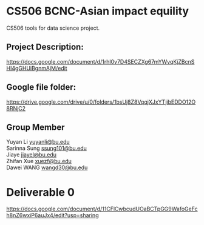 # CS506 BCNC-Asian impact equility

CS506 tools for data science project.



## Project Description:
https://docs.google.com/document/d/1rhl0v7D4SECZXg67mYWvqKjZBcnSHI4gGHUiBgnmAjM/edit

## Google file folder:
https://drive.google.com/drive/u/0/folders/1bsUj8Z8VqqjXJxYTjibEDDO12O8RNjC2

## Group Member
Yuyan Li yuyanli@bu.edu\
Sarinna Sung ssung101@bu.edu\
Jiaye jiayel@bu.edu\
Zhifan Xue xuezf@bu.edu\
Dawei WANG wangd30@bu.edu

# Deliverable 0
https://docs.google.com/document/d/11CFlCwbcudUOaBCTpGG9WafoGeFch8nZ6wxiP6auJx4/edit?usp=sharing

